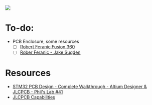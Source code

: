 ![](https://github.com/Ahmed-Zahran-AZ/STM32-PCB-Design/blob/main/Keyshot%20Render/Render/STM32.bip.61.png)
---
# To-do:
- PCB Enclosure, some resources
    - [ ] [Robert Feranic Fusion 360](https://www.youtube.com/watch?v=2UrFoMx_mn4&pp=ygUNcGNiIGVuY2xvdXNlcg%3D%3D)
    - [ ] [Rober Feranic - Jake Sugden](https://www.youtube.com/watch?v=wt1nlLSl8TQ)
# Resources
- [STM32 PCB Design - Complete Walkthrough - Altium Designer & JLCPCB - Phil's Lab #41](https://www.youtube.com/watch?v=PMEpQZ90f34&t=6772s)
- [JLCPCB Capabilities](https://jlcpcb.com/capabilities/pcb-capabilities)
